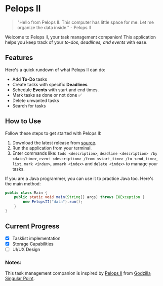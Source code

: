 # Pelops II 

> "Hello from Pelops II. This computer has little space for me. Let me organize the data inside." - Pelops II

Welcome to Pelops II, your task management companion! 
This application helps you keep track of your _to-dos, deadlines, and events_ with ease.

## Features

Here's a quick rundown of what Pelops II can do:

* Add **To-Do** tasks
* Create tasks with specific **Deadlines** 
* Schedule **Events** with start and end times.
* Mark tasks as done or not done ✅
* Delete unwanted tasks
* Search for tasks

## How to Use

Follow these steps to get started with Pelops II:

1.  Download the latest release from [source](https://github.com/SuspectBlue/ip).
2.  Run the application from your terminal.
3.  Enter commands like: `todo <description>`, `deadline <description> /by <date/time>`, `event <description> /from <start_time> /to <end_time>`, `list`, `mark <index>`, `unmark <index>` and `delete <index>` to manage your tasks.

If you are a Java programmer, you can use it to practice Java too. Here's the main method:
``` java
public class Main {
    public static void main(String[] args) throws IOException {
        new PelopsII("data").run();
    }
}
```
## Current Progress

- [X] Tasklist implementation
- [X] Storage Capabilities
- [ ] UI/UX Design

### Notes:
This task management companion is inspired by [Pelops II](https://wikizilla.org/wiki/Pelops_II) from [Godzilla Singular Point](https://godzilla.fandom.com/wiki/Godzilla_Singular_Point). 